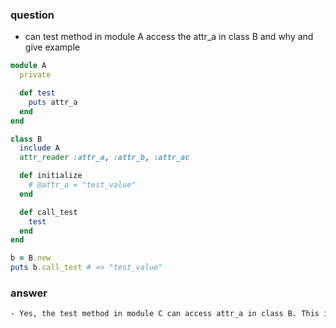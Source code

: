 ### question
- can test method in module A access the attr_a in class B and why and give example

~~~ruby
module A
  private

  def test
    puts attr_a
  end
end

class B
  include A
  attr_reader :attr_a, :attr_b, :attr_ac

  def initialize
    # @attr_a = "test_value"
  end

  def call_test
    test
  end
end

b = B.new
puts b.call_test # => "test_value"
~~~

### answer

~~~html
- Yes, the test method in module C can access attr_a in class B. This is because when a module is included in a class, the methods defined in the module become part of the class's method lookup chain docs.ruby-lang.org.
~~~
